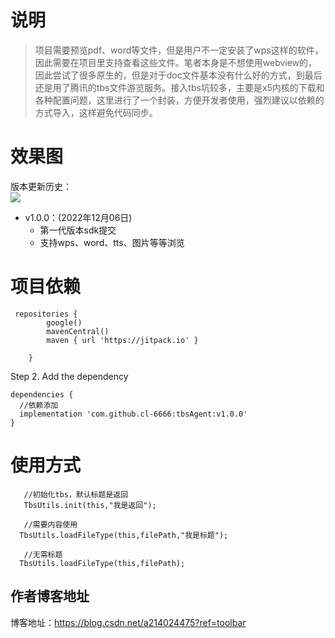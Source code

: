 # 说明  
>  项目需要预览pdf、word等文件，但是用户不一定安装了wps这样的软件，因此需要在项目里支持查看这些文件。笔者本身是不想使用webview的，因此尝试了很多原生的，但是对于doc文件基本没有什么好的方式，到最后还是用了腾讯的tbs文件游览服务。接入tbs坑较多，主要是x5内核的下载和各种配置问题，这里进行了一个封装，方便开发者使用，强烈建议以依赖的方式导入，这样避免代码同步。

# 效果图  

版本更新历史：  
[![](https://jitpack.io/v/cl-6666/serialPort.svg)](https://jitpack.io/#cl-6666/serialPort) 

- v1.0.0：(2022年12月06日)
  - 第一代版本sdk提交  
  - 支持wps、word、tts、图片等等浏览

# 项目依赖
``` 
 repositories {
        google()
        mavenCentral()
        maven { url 'https://jitpack.io' }

    }
```

Step 2. Add the dependency

``` 
dependencies {
  //依赖添加
  implementation 'com.github.cl-6666:tbsAgent:v1.0.0'
}
```  

# 使用方式  

```  
   //初始化tbs，默认标题是返回
   TbsUtils.init(this,"我是返回");
   
   //需要内容使用
  TbsUtils.loadFileType(this,filePath,"我是标题");
  
   //无需标题
  TbsUtils.loadFileType(this,filePath);
```  

## 作者博客地址    
博客地址：https://blog.csdn.net/a214024475?ref=toolbar  

